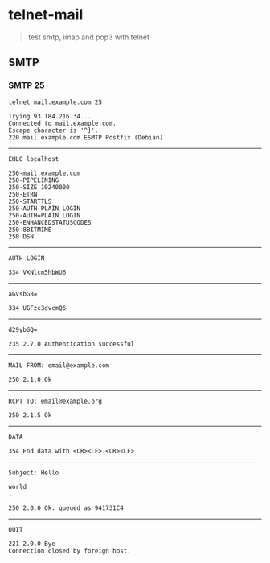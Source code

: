 # telnet-mail

> test smtp, imap and pop3 with telnet

## SMTP

### SMTP 25

```
telnet mail.example.com 25
```
```
Trying 93.184.216.34...
Connected to mail.example.com.
Escape character is '^]'.
220 mail.example.com ESMTP Postfix (Debian)
```
---
```
EHLO localhost
```
```
250-mail.example.com
250-PIPELINING
250-SIZE 10240000
250-ETRN
250-STARTTLS
250-AUTH PLAIN LOGIN
250-AUTH=PLAIN LOGIN
250-ENHANCEDSTATUSCODES
250-8BITMIME
250 DSN
```
---
```
AUTH LOGIN
```
```
334 VXNlcm5hbWU6
```
---
```
aGVsbG8=
```
```
334 UGFzc3dvcmQ6
```
---
```
d29ybGQ=
```
```
235 2.7.0 Authentication successful
```
---
```
MAIL FROM: email@example.com
```
```
250 2.1.0 Ok
```
---
```
RCPT TO: email@example.org
```
```
250 2.1.5 Ok
```
---
```
DATA
```
```
354 End data with <CR><LF>.<CR><LF>
```
---
```
Subject: Hello

world
.
```
```
250 2.0.0 Ok: queued as 941731C4
```
---
```
QUIT
```
```
221 2.0.0 Bye
Connection closed by foreign host.
```
